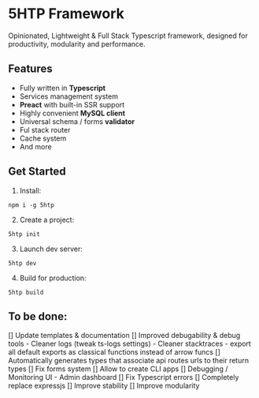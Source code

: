 # 5HTP Framework

Opinionated, Lightweight & Full Stack Typescript framework, designed for productivity, modularity and performance.

## Features

* Fully written in **Typescript**
* Services management system
* **Preact** with built-in SSR support
* Highly convenient **MySQL client**
* Universal schema / forms **validator**
* Ful stack router
* Cache system
* And more

## Get Started

1. Install:

`npm i -g 5htp`

2. Create a project:

`5htp init`

3. Launch dev server:

`5htp dev`

4. Build for production:

`5htp build`

## To be done:

[] Update templates & documentation
[] Improved debugability & debug tools
    - Cleaner logs (tweak ts-logs settings)
    - Cleaner stacktraces
    - export all default exports as classical functions instead of arrow funcs
[] Automatically generates types that associate api routes urls to their return types
[] Fix forms system
[] Allow to create CLI apps
[] Debugging / Monitoring UI
    - Admin dashboard
[] Fix Typescript errors
[] Completely replace expressjs
[] Improve stability
[] Improve modularity